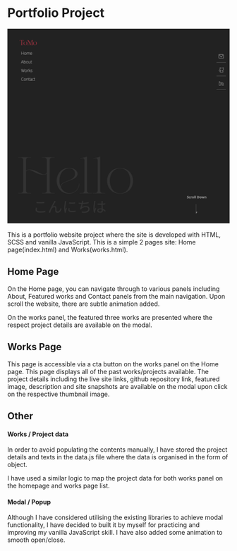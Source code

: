 # Portfolio Project

![portfolio snapshot](https://github.com/tomokawaguchi/portfolio-project/blob/main/images/portfolio-snapshot.png?raw=true)


This is a portfolio website project where the site is developed with HTML, SCSS and vanilla JavaScript. This is a simple 2 pages site: Home page(index.html) and Works(works.html).

## Home Page

On the Home page, you can navigate through to various panels including About, Featured works and Contact panels from the main navigation. Upon scroll the website, there are subtle animation added.

On the works panel, the featured three works are presented where the respect project details are available on the modal.

## Works Page

This page is accessible via a cta button on the works panel on the Home page. This page displays all of the past works/projects available. The project details including the live site links, github repository link, featured image, description and site snapshots are available on the modal upon click on the respective thumbnail image.

## Other

#### **Works / Project data**

In order to avoid populating the contents manually, I have stored the project details and texts in the data.js file where the data is organised in the form of object.

I have used a similar logic to map the project data for both works panel on the homepage and works page list.

#### **Modal / Popup**

Although I have considered utilising the existing libraries to achieve modal functionality, I have decided to built it by myself for practicing and improving my vanilla JavaScript skill. I have also added some animation to smooth open/close.

